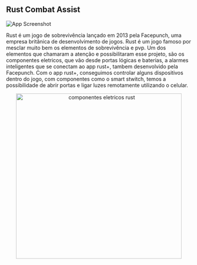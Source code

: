 ## Rust Combat Assist

![App Screenshot](https://i.imgur.com/iE8eIjb.png)


Rust é um jogo de sobrevivência lançado em 2013 pela 
Facepunch, uma empresa britânica de desenvolvimento de jogos.
Rust é um jogo famoso por mesclar muito bem os elementos de sobrevivência
e pvp. Um dos elementos que chamaram a atenção e possibilitaram
esse projeto, são os componentes eletricos, que vão desde portas lógicas
e baterias, a alarmes inteligentes que se conectam ao app
rust+, tambem desenvolvido pela Facepunch. Com o app rust+, conseguimos controlar alguns dispositivos
dentro do jogo, com componentes como o smart stwitch, temos a possibilidade de abrir portas e ligar luzes remotamente
utilizando o celular.
<p align="center">
  <img src="https://i.imgur.com/ZOI7B0Z.png" width="450" alt="componentes eletricos rust">
</p>
